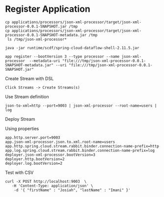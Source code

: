 

# Register Application


```shell
cp applications/processors/json-xml-processor/target/json-xml-processor-0.0.1-SNAPSHOT.jar /tmp
cp applications/processors/json-xml-processor/target/json-xml-processor-0.0.1-SNAPSHOT-metadata.jar /tmp
 ls /tmp/json-xml-processor*
```

```shell
java -jar runtime/scdf/spring-cloud-dataflow-shell-2.11.5.jar
```

```shell
app register --bootVersion 3 --type processor --name json-xml-processor  --metadata-uri "file:///tmp/json-xml-processor-0.0.1-SNAPSHOT-metadata.jar" --uri "file:///tmp/json-xml-processor-0.0.1-SNAPSHOT.jar"
```


Create Stream with DSL

    Click Streams -> Create Streams(s)


Use Stream definition

```shell
json-to-xml=http --port=9003 | json-xml-processor --root-name=users | log
```

Deploy Stream 



Using properties

```properties
app.http.server.port=9003
app.json-xml-processor.json.to.xml.root-name=users
app.http.spring.cloud.stream.rabbit.binder.connection-name-prefix=http
app.log.spring.cloud.stream.rabbit.binder.connection-name-prefix=log
deployer.json-xml-processor.bootVersion=3
deployer.http.bootVersion=2
deployer.log.bootVersion=2
```

Test with CSV

```shell
curl -X POST http://localhost:9003  \
   -H 'Content-Type: application/json' \
    -d '{ "firstName" : "Josiah", "lastName" : "Imani" }'
```
